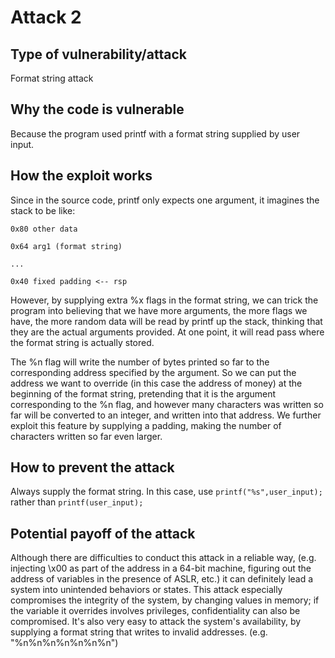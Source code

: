 # Attack 2

## Type of vulnerability/attack
Format string attack
## Why the code is vulnerable
Because the program used printf with a format string supplied by user input.
## How the exploit works
Since in the source code, printf only expects one argument, it imagines the stack to be like:

```
0x80 other data

0x64 arg1 (format string)

...

0x40 fixed padding <-- rsp
```

However, by supplying extra %x flags in the format string, we can trick the program into believing that we have more arguments, the more flags we have, the more random data will be read by printf up the stack, thinking that they are the actual arguments provided. At one point, it will read pass where the format string is actually stored.

The %n flag will write the number of bytes printed so far to the corresponding address specified by the argument. So we can put the address we want to override (in this case the address of money) at the beginning of the format string, pretending that it is the argument corresponding to the %n flag, and however many characters was written so far will be converted to an integer, and written into that address. We further exploit this feature by supplying a padding, making the number of characters written so far even larger.

## How to prevent the attack
Always supply the format string. In this case, use `printf("%s",user_input);` rather than `printf(user_input);`
## Potential payoff of the attack
Although there are difficulties to conduct this attack in a reliable way, (e.g. injecting \x00 as part of the address in a 64-bit machine, figuring out the address of variables in the presence of ASLR, etc.) it can definitely lead a system into unintended behaviors or states. This attack especially compromises the integrity of the system, by changing values in memory; if the variable it overrides involves privileges, confidentiality can also be compromised. It's also very easy to attack the system's availability, by supplying a format string that writes to invalid addresses. (e.g. "%n%n%n%n%n%n%n")

